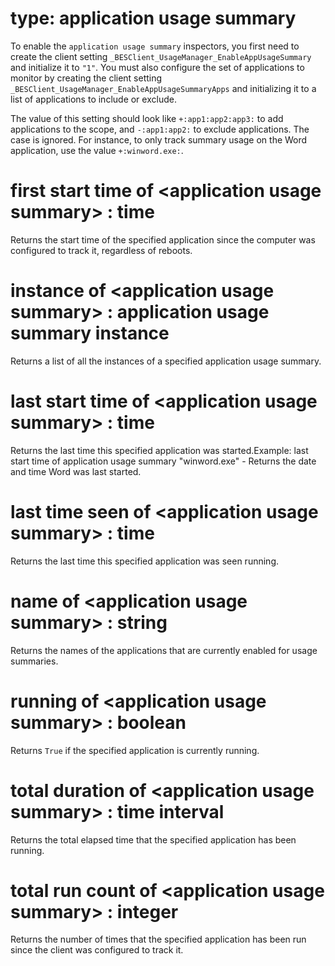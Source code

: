 # type: application usage summary

To enable the `application usage summary` inspectors, you first need to create the client setting `_BESClient_UsageManager_EnableAppUsageSummary` and initialize it to `"1"`. You must also configure the set of applications to monitor by creating the client setting `_BESClient_UsageManager_EnableAppUsageSummaryApps` and initializing it to a list of applications to include or exclude.

The value of this setting should look like `+:app1:app2:app3:` to add applications to the scope, and `-:app1:app2:` to exclude applications. The case is ignored. For instance, to only track summary usage on the Word application, use the value `+:winword.exe:`.

# first start time of &lt;application usage summary&gt; : time

Returns the start time of the specified application since the computer was configured to track it, regardless of reboots.

# instance of &lt;application usage summary&gt; : application usage summary instance

Returns a list of all the instances of a specified application usage summary.

# last start time of &lt;application usage summary&gt; : time

Returns the last time this specified application was started.Example: last start time of application usage summary "winword.exe" - Returns the date and time Word was last started.

# last time seen of &lt;application usage summary&gt; : time

Returns the last time this specified application was seen running.

# name of &lt;application usage summary&gt; : string

Returns the names of the applications that are currently enabled for usage summaries.

# running of &lt;application usage summary&gt; : boolean

Returns `True` if the specified application is currently running.

# total duration of &lt;application usage summary&gt; : time interval

Returns the total elapsed time that the specified application has been running.

# total run count of &lt;application usage summary&gt; : integer

Returns the number of times that the specified application has been run since the client was configured to track it.
